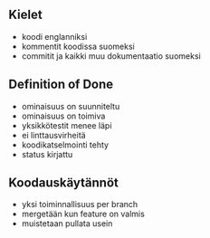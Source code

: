 ## Kielet
- koodi englanniksi
- kommentit koodissa suomeksi
- commitit ja kaikki muu dokumentaatio suomeksi

## Definition of Done
- ominaisuus on suunniteltu
- ominaisuus on toimiva
- yksikkötestit menee läpi
- ei linttausvirheitä
- koodikatselmointi tehty
- status kirjattu

## Koodauskäytännöt
- yksi toiminnallisuus per branch
- mergetään kun feature on valmis
- muistetaan pullata usein
    